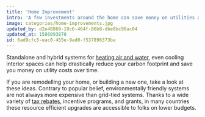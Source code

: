 ```yaml
---
title: 'Home Improvement'
intro: 'A few investments around the home can save money on utilities and reduce your footprint.'
image: categories/home-improvements.jpg
updated_by: d2e48869-19c6-464f-86b8-dbe8bc98ac04
updated_at: 1586093870
id: 6ad9cfc5-eac0-455e-9ad0-f537896373ba
---
```


Standalone and hybrid systems for [heating air and water](https://www.greenbuilt.org/articles/134-solar-heated-water-with-radiant-floor-heat/), even cooling interior spaces can help drastically reduce your carbon footprint and save you money on utility costs over time.

If you are remodelling your home, or building a new one, take a look at these ideas. Contrary to popular belief, environmentally friendly systems are not always more expensive than grid-tied systems. Thanks to a wide variety of [tax rebates](https://www.energystar.gov/rebate-finder), incentive programs, and grants, in many countries these resource efficient upgrades are accessible to folks on lower budgets.
